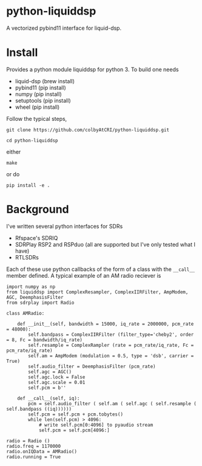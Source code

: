 # python-liquiddsp
A vectorized pybind11 interface for liquid-dsp. 

# Install
Provides a python module liquiddsp for python 3. To build one needs 

- liquid-dsp (brew install)
- pybind11   (pip install)
- numpy      (pip install)
- setuptools (pip install)
- wheel      (pip install)

Follow the typical steps,

```
git clone https://github.com/colbyAtCRI/python-liquiddsp.git

cd python-liquiddsp

```
either
```
make
```
or do
```
pip install -e .
```
# Background

I've written several python interfaces for SDRs

- Rfspace's SDRIQ
- SDRPlay RSP2 and RSPduo (all are supported but I've only tested what I have)
- RTLSDRs 

Each of these use python callbacks of the form of a class with 
the `__call__` member defined. A typical example of an AM radio reciever 
is

```
import numpy as np
from liquiddsp import ComplexResampler, ComplexIIRFilter, AmpModem, AGC, DeemphasisFilter
from sdrplay import Radio

class AMRadio:

    def __init__(self, bandwidth = 15000, iq_rate = 2000000, pcm_rate = 48000):
        self.bandpass = ComplexIIRFilter (filter_type='cheby2', order = 8, Fc = bandwidth/iq_rate) 
        self.resample = ComplexRampler (rate = pcm_rate/iq_rate, Fc = pcm_rate/iq_rate)
        self.am = AmpModem (modulation = 0.5, type = 'dsb', carrier = True)
        self.audio_filter = DeemphasisFilter (pcm_rate)
        self.agc = AGC()
        self.agc.lock = False
        self.agc.scale = 0.01
        self.pcm = b''

    def __call__(self, iq):
        pcm = self.audio_filter ( self.am ( self.agc ( self.resample ( self.bandpass ((iq))))))
        self.pcm = self.pcm + pcm.tobytes()
        while len(self.pcm) > 4096:
            # write self.pcm[0:4096] to pyaudio stream
            self.pcm = self.pcm[4096:]

radio = Radio ()
radio.freq = 1170000
radio.onIQData = AMRadio()
radio.running = True

```
